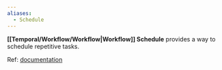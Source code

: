 ```yaml
---
aliases:
  - Schedule
---
```

**[[Temporal/Workflow/Workflow|Workflow]] Schedule** provides a way to schedule repetitive tasks.

Ref: [documentation](https://docs.temporal.io/schedule)
